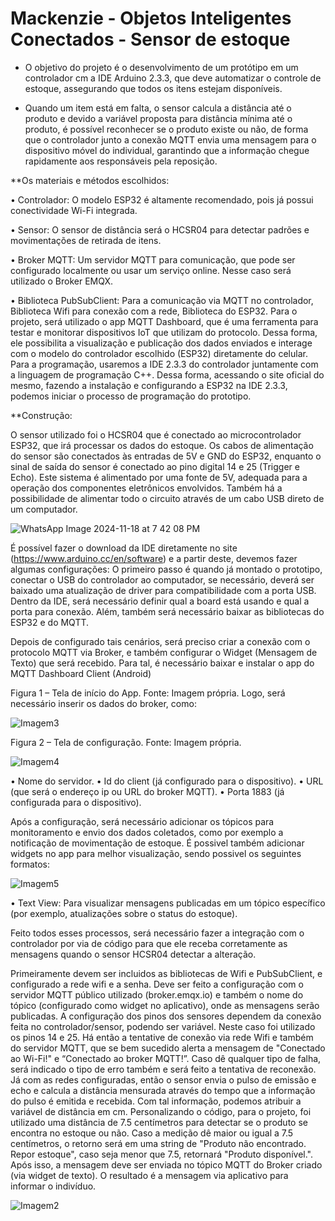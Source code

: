 # Mackenzie - Objetos Inteligentes Conectados - Sensor de estoque 

- O objetivo do projeto é o desenvolvimento de um protótipo em um controlador cm a IDE Arduino 2.3.3, que deve automatizar o controle de estoque, assegurando que todos os itens estejam disponíveis.

- Quando um item está em falta, o sensor calcula a distância até o produto e devido a variável proposta para distância mínima até o produto, é possível reconhecer se o produto existe ou não, de forma que o controlador junto a conexão MQTT envia uma mensagem para o dispositivo móvel do individual, garantindo que a informação chegue rapidamente aos responsáveis pela reposição.
  
**Os materiais e métodos escolhidos:

•	Controlador: O modelo ESP32 é altamente recomendado, pois já possui 
conectividade Wi-Fi integrada.

•	Sensor: O sensor de distância será o HCSR04 para detectar padrões e movimentações de retirada de itens.

•	Broker MQTT: Um servidor MQTT para comunicação, que pode ser configurado localmente ou usar um serviço online. Nesse caso será utilizado o Broker EMQX.

•	Biblioteca PubSubClient: Para a comunicação via MQTT no controlador, Biblioteca Wifi para conexão com a rede, Biblioteca do ESP32.
Para o projeto, será utilizado o app MQTT Dashboard, que é uma ferramenta para testar e monitorar dispositivos IoT que utilizam do protocolo. Dessa forma, ele possibilita a visualização e publicação dos dados enviados e interage com o modelo do controlador escolhido (ESP32) diretamente do celular.
Para a programação, usaremos a IDE 2.3.3 do controlador juntamente com a linguagem de programação C++. Dessa forma, acessando o site oficial do mesmo, fazendo a
instalação e configurando a ESP32 na IDE 2.3.3, podemos iniciar o processo de programação do prototipo.

**Construção:

O sensor utilizado foi o HCSR04 que é conectado ao microcontrolador ESP32, que irá processar os dados do estoque. Os cabos de alimentação do sensor são conectados às entradas de 5V e GND do ESP32, enquanto o sinal de saída do sensor é conectado ao pino digital 14 e 25 (Trigger e Echo). Este sistema é alimentado por uma fonte de 5V, adequada para a operação dos componentes eletrônicos envolvidos. Também há a possibilidade de alimentar todo o circuito através de um cabo USB direto de um computador.

![WhatsApp Image 2024-11-18 at 7 42 08 PM](https://github.com/user-attachments/assets/b15e495c-731d-48e3-a4ca-2828edd62ab9)


É possível fazer o download da IDE diretamente no site (https://www.arduino.cc/en/software) e a partir deste, devemos fazer algumas configurações:
O primeiro passo é quando já montado o prototipo, conectar o USB do controlador ao computador, se necessário, deverá ser baixado uma atualização de driver para compatibilidade com a porta USB.
Dentro da IDE, será necessário definir qual a board está usando e qual a porta para conexão. Além, também será necessário baixar as bibliotecas do ESP32 e do MQTT.

 
Depois de configurado tais cenários, será preciso criar a conexão com o protocolo MQTT via Broker, e também configurar o Widget (Mensagem de Texto) que será recebido.
Para tal, é necessário baixar e instalar o app do MQTT Dashboard Client (Android)
 
Figura 1 – Tela de início do App. Fonte: Imagem própria.
Logo, será necessário inserir os dados do broker, como:

![Imagem3](https://github.com/user-attachments/assets/923f9689-e8da-4a51-a5b3-97139c4ee886)

 
Figura 2 – Tela de configuração. Fonte: Imagem própria.

![Imagem4](https://github.com/user-attachments/assets/8076b56d-21cc-43c3-8719-f88f85a7b537)

•	Nome do servidor.
•	Id do client (já configurado para o dispositivo).
•	URL (que será o endereço ip ou URL do broker MQTT).
•	Porta 1883 (já configurada para o dispositivo).

Após a configuração, será necessário adicionar os tópicos para monitoramento e envio dos dados coletados, como por exemplo a notificação de movimentação de estoque. 
É possivel também adicionar widgets no app para melhor visualização, sendo possivel os seguintes formatos:

 ![Imagem5](https://github.com/user-attachments/assets/b0e77c63-ca2d-4828-8868-1b596e1b1340)

•	Text View: Para visualizar mensagens publicadas em um tópico específico (por exemplo, atualizações sobre o status do estoque).

Feito todos esses processos, será necessário fazer a integração com o controlador por via de código para que ele receba corretamente as mensagens quando o sensor HCSR04 detectar a alteração.

Primeiramente devem ser incluidos as bibliotecas de Wifi e PubSubClient, e configurado a rede wifi e a senha. Deve ser feito a configuração com o servidor MQTT público utilizado 	(broker.emqx.io) e também o nome do tópico (configurado como widget no aplicativo), onde as mensagens serão publicadas.
A configuração dos pinos dos sensores dependem da conexão feita no controlador/sensor, podendo ser variável. Neste caso foi utilizado os pinos 14 e 25.
Há então a tentative de conexão via rede Wifi e também do servidor MQTT, que se bem sucedido alerta a mensagem de "Conectado ao Wi-Fi!" e “Conectado ao broker MQTT!”. Caso dê qualquer tipo de falha, será indicado o tipo de erro também e será feito a tentativa de reconexão.
Já com as redes configuradas, então o sensor envia o pulso de emissão e echo e calcula a distância mensurada através do tempo que a informação do pulso é emitida e recebida. Com tal informação, podemos atribuir a variável de distância em cm.
Personalizando o código, para o projeto, foi utilizado uma distância de 7.5 centímetros para detectar se o produto se encontra no estoque ou não. Caso a medição dê 	maior ou igual a 7.5 centímetros, o retorno será em uma string de "Produto não encontrado. Repor estoque", caso seja menor que 7.5, retornará "Produto disponível.".
Após isso, a mensagem deve ser enviada no tópico MQTT do Broker criado (via widget de texto). O resultado é a mensagem via aplicativo para informar o indivíduo.

![Imagem2](https://github.com/user-attachments/assets/f5043937-0e24-465e-86c1-be19169d0f44)




